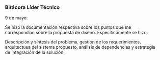 ### Bitácora Líder Técnico

9 de mayo:

Se hizo la documentación respectiva sobre los puntos que me correspondían sobre la propuesta de diseño. Específicamente se hizo: 

Descripción y síntesis del problema, gestión de los requerimientos, arquitectuea del sistema propuesto, análisis de dependencias y estrategia de integración de la solución. 
